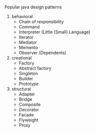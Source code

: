 Popular java design patterns 

1. behavioral 
	- Chain of responsibility
	- Command
	- Interpreter (Little (Small) Language)
	- Iterator
	- Mediator
	- Memento
	- Observer (Dependents)
2. creational 
	- Factory
	- Abstract factory
	- Singleton
	- Builder
	- Prototype
3. structural 
	- Adapter
	- Bridge
	- Composite
	- Decorator
	- Facade
	- Flyweight
	- Proxy

